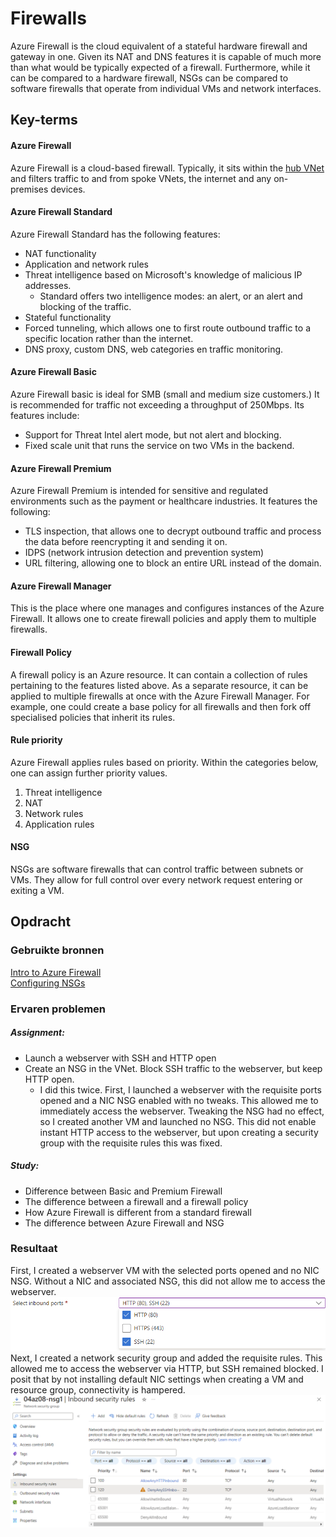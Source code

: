 # Firewalls
Azure Firewall is the cloud equivalent of a stateful hardware firewall and gateway in one. Given its NAT and DNS features it is capable of much more than what would be typically expected of a firewall. Furthermore, while it can be compared to a hardware firewall, NSGs can be compared to software firewalls that operate from individual VMs and network interfaces.

## Key-terms
#### Azure Firewall
Azure Firewall is a cloud-based firewall. Typically, it sits within the [hub VNet](https://learn.microsoft.com/en-us/azure/architecture/reference-architectures/hybrid-networking/hub-spoke?tabs=cli) and filters traffic to and from spoke VNets, the internet and any on-premises devices.

#### Azure Firewall Standard
Azure Firewall Standard has the following features:
* NAT functionality
* Application and network rules
* Threat intelligence based on Microsoft's knowledge of malicious IP addresses.
	* Standard offers two intelligence modes: an alert, or an alert and blocking of the traffic.
* Stateful functionality
* Forced tunneling, which allows one to first route outbound traffic to a specific location rather than the internet.
* DNS proxy, custom DNS, web categories en traffic monitoring.

#### Azure Firewall Basic
Azure Firewall basic is ideal for SMB (small and medium size customers.) It is recommended for traffic not exceeding a throughput of 250Mbps. Its features include:
* Support for Threat Intel alert mode, but not alert and blocking.
* Fixed scale unit that runs the service on two VMs in the backend.

#### Azure Firewall Premium
Azure Firewall Premium is intended for sensitive and regulated environments such as the payment or healthcare industries. It features the following:
* TLS inspection, that allows one to decrypt outbound traffic and process the data before reencrypting it and sending it on.
* IDPS (network intrusion detection and prevention system)
* URL filtering, allowing one to block an entire URL instead of the domain.

#### Azure Firewall Manager
This is the place where one manages and configures instances of the Azure Firewall. It allows one to create firewall policies and apply them to multiple firewalls.

#### Firewall Policy
A firewall policy is an Azure resource. It can contain a collection of rules pertaining to the features listed above. As a separate resource, it can be applied to multiple firewalls at once with the Azure Firewall Manager. For example, one could create a base policy for all firewalls and then fork off specialised policies that inherit its rules.

#### Rule priority
Azure Firewall applies rules based on priority. Within the categories below, one can assign further priority values.
1. Threat intelligence
2. NAT
3. Network rules
4. Application rules

#### NSG
NSGs are software firewalls that can control traffic between subnets or VMs. They allow for full control over every network request entering or exiting a VM.

## Opdracht
### Gebruikte bronnen
[Intro to Azure Firewall](https://learn.microsoft.com/en-us/training/modules/introduction-azure-firewall/1-introduction)  
[Configuring NSGs](https://learn.microsoft.com/en-us/training/modules/configure-network-security-groups/1-introduction)  

### Ervaren problemen
##### Assignment:
* Launch a webserver with SSH and HTTP open
* Create an NSG in the VNet. Block SSH traffic to the webserver, but keep HTTP open.
	* I did this twice. First, I launched a webserver with the requisite ports opened and a NIC NSG enabled with no tweaks. This allowed me to immediately access the webserver. Tweaking the NSG had no effect, so I created another VM and launched no NSG. This did not enable instant HTTP access to the webserver, but upon creating a security group with the requisite rules this was fixed.

##### Study:
* Difference between Basic and Premium Firewall
* The difference between a firewall and a firewall policy
* How Azure Firewall is different from a standard firewall
* The difference between Azure Firewall and NSG

### Resultaat
First, I created a webserver VM with the selected ports opened and no NIC NSG. Without a NIC and associated NSG, this did not allow me to access the webserver.
![ss1](../../00_includes/AZ-08_screenshot1.png)  
Next, I created a network security group and added the requisite rules. This allowed me to access the webserver via HTTP, but SSH remained blocked. I posit that by not installing default NIC settings when creating a VM and resource group, connectivity is hampered.
![ss2](../../00_includes/AZ-08_screenshot2.png)  

